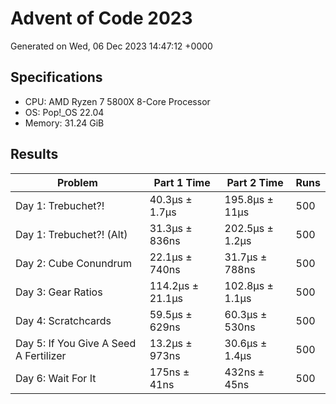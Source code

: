 # Advent of Code 2023

Generated on Wed, 06 Dec 2023 14:47:12 +0000

## Specifications

- CPU: AMD Ryzen 7 5800X 8-Core Processor
- OS: Pop!_OS 22.04
- Memory: 31.24 GiB

## Results

| Problem | Part 1 Time | Part 2 Time | Runs |
| ------- | ----------- | ----------- | ---- |
| Day 1: Trebuchet?! | 40.3µs ± 1.7µs | 195.8µs ± 11µs | 500 |
| Day 1: Trebuchet?! (Alt) | 31.3µs ± 836ns | 202.5µs ± 1.2µs | 500 |
| Day 2: Cube Conundrum | 22.1µs ± 740ns | 31.7µs ± 788ns | 500 |
| Day 3: Gear Ratios | 114.2µs ± 21.1µs | 102.8µs ± 1.1µs | 500 |
| Day 4: Scratchcards | 59.5µs ± 629ns | 60.3µs ± 530ns | 500 |
| Day 5: If You Give A Seed A Fertilizer | 13.2µs ± 973ns | 30.6µs ± 1.4µs | 500 |
| Day 6: Wait For It | 175ns ± 41ns | 432ns ± 45ns | 500 |

